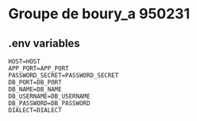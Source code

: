 # Groupe de boury_a 950231
## .env variables
```
HOST=HOST
APP_PORT=APP_PORT
PASSWORD_SECRET=PASSWORD_SECRET
DB_PORT=DB_PORT
DB_NAME=DB_NAME
DB_USERNAME=DB_USERNAME
DB_PASSWORD=DB_PASSWORD
DIALECT=DIALECT
```
